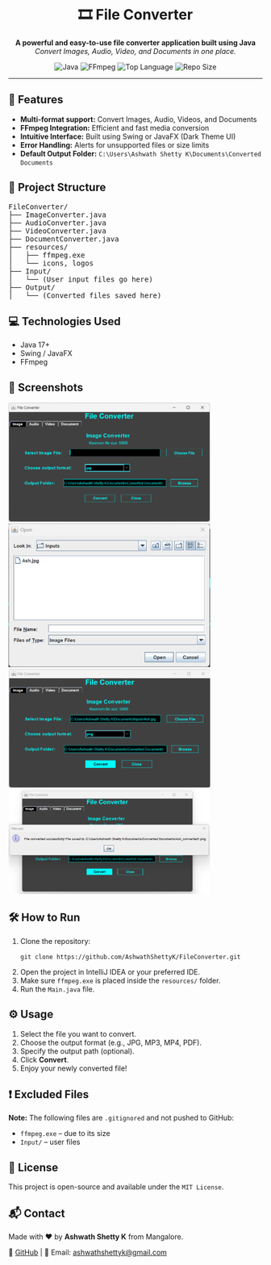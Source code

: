 <h1 align="center">🎞️ File Converter</h1>

<p align="center">
  <b>A powerful and easy-to-use file converter application built using Java</b><br>
  <i>Convert Images, Audio, Video, and Documents in one place.</i>
</p>

<p align="center">
  <img src="https://img.shields.io/badge/Java-17-blue.svg" alt="Java">
  <img src="https://img.shields.io/badge/FFmpeg-Integrated-success" alt="FFmpeg">
  <img src="https://img.shields.io/github/languages/top/AshwathShettyK/FileConverter" alt="Top Language">
  <img src="https://img.shields.io/github/repo-size/AshwathShettyK/FileConverter" alt="Repo Size">
</p>

<hr>

<h2>🚀 Features</h2>

<ul>
  <li><strong>Multi-format support:</strong> Convert Images, Audio, Videos, and Documents</li>
  <li><strong>FFmpeg Integration:</strong> Efficient and fast media conversion</li>
  <li><strong>Intuitive Interface:</strong> Built using Swing or JavaFX (Dark Theme UI)</li>
  <li><strong>Error Handling:</strong> Alerts for unsupported files or size limits</li>
  <li><strong>Default Output Folder:</strong> <code>C:\Users\Ashwath Shetty K\Documents\Converted Documents</code></li>
</ul>

<h2>📁 Project Structure</h2>

<pre>
FileConverter/
├── ImageConverter.java
├── AudioConverter.java
├── VideoConverter.java
├── DocumentConverter.java
├── resources/
│   ├── ffmpeg.exe
│   └── icons, logos
├── Input/
│   └── (User input files go here)
├── Output/
│   └── (Converted files saved here)
</pre>

<h2>💻 Technologies Used</h2>

<ul>
  <li>Java 17+</li>
  <li>Swing / JavaFX</li>
  <li>FFmpeg</li>
</ul>

<h2>📸 Screenshots</h2>

<p>
  <img src="https://github.com/AshwathShettyK/FileConverter/blob/main/screenshot/Screenshot-1.png" width="400" alt="Main UI">
  <img src="https://github.com/AshwathShettyK/FileConverter/blob/main/screenshot/Screenshot-2.png" width="400" alt="Main UI">
  <img src="https://github.com/AshwathShettyK/FileConverter/blob/main/screenshot/Screenshot-3.png" width="400" alt="Main UI">
  <img src="https://github.com/AshwathShettyK/FileConverter/blob/main/screenshot/Screenshot-4.png" width="400" alt="Main UI">
</p>

<h2>🛠️ How to Run</h2>

<ol>
  <li>Clone the repository:
    <pre><code>git clone https://github.com/AshwathShettyK/FileConverter.git</code></pre>
  </li>
  <li>Open the project in IntelliJ IDEA or your preferred IDE.</li>
  <li>Make sure <code>ffmpeg.exe</code> is placed inside the <code>resources/</code> folder.</li>
  <li>Run the <code>Main.java</code> file.</li>
</ol>

<h2>⚙️ Usage</h2>

<ol>
  <li>Select the file you want to convert.</li>
  <li>Choose the output format (e.g., JPG, MP3, MP4, PDF).</li>
  <li>Specify the output path (optional).</li>
  <li>Click <strong>Convert</strong>.</li>
  <li>Enjoy your newly converted file!</li>
</ol>

<h2>❗ Excluded Files</h2>

<p><strong>Note:</strong> The following files are <code>.gitignored</code> and not pushed to GitHub:</p>

<ul>
  <li><code>ffmpeg.exe</code> – due to its size</li>
  <li><code>Input/</code> – user files</li>
</ul>

<h2>📜 License</h2>

<p>This project is open-source and available under the <code>MIT License</code>.</p>

<h2>📬 Contact</h2>

<p>Made with ❤️ by <strong>Ashwath Shetty K</strong> from Mangalore.</p>
<p>
  🔗 <a href="https://github.com/AshwathShettyK" target="_blank">GitHub</a> |
  📧 Email: <a href="mailto:ashwathshettyk@gmail.com">ashwathshettyk@gmail.com</a>
</p>
